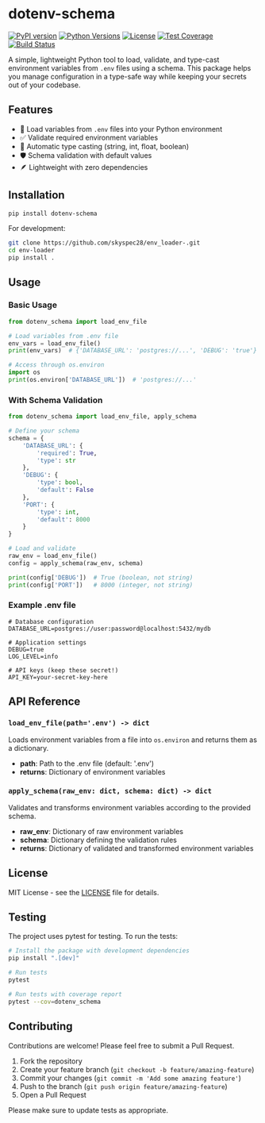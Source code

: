 # dotenv-schema

[![PyPI version](https://img.shields.io/pypi/v/dotenv-schema.svg)](https://pypi.org/project/dotenv-schema/)
[![Python Versions](https://img.shields.io/pypi/pyversions/dotenv-schema.svg)](https://pypi.org/project/dotenv-schema/)
[![License](https://img.shields.io/github/license/skyspec28/env_loader-.svg)](https://github.com/skyspec28/env_loader-/blob/main/LICENSE)
[![Test Coverage](https://img.shields.io/codecov/c/github/skyspec28/env_loader-.svg)](https://codecov.io/gh/skyspec28/env_loader-)
[![Build Status](https://img.shields.io/github/actions/workflow/status/skyspec28/env_loader-/python-tests.yml?branch=main)](https://github.com/skyspec28/env_loader-/actions)

A simple, lightweight Python tool to load, validate, and type-cast environment variables from `.env` files using a schema. This package helps you manage configuration in a type-safe way while keeping your secrets out of your codebase.

## Features

- 📝 Load variables from `.env` files into your Python environment
- ✅ Validate required environment variables
- 🔄 Automatic type casting (string, int, float, boolean)
- 🛡️ Schema validation with default values
- 🪶 Lightweight with zero dependencies

## Installation

```bash
pip install dotenv-schema
```

For development:

```bash
git clone https://github.com/skyspec28/env_loader-.git
cd env-loader
pip install .
```

## Usage

### Basic Usage

```python
from dotenv_schema import load_env_file

# Load variables from .env file
env_vars = load_env_file()
print(env_vars)  # {'DATABASE_URL': 'postgres://...', 'DEBUG': 'true'}

# Access through os.environ
import os
print(os.environ['DATABASE_URL'])  # 'postgres://...'
```

### With Schema Validation

```python
from dotenv_schema import load_env_file, apply_schema

# Define your schema
schema = {
    'DATABASE_URL': {
        'required': True,
        'type': str
    },
    'DEBUG': {
        'type': bool,
        'default': False
    },
    'PORT': {
        'type': int,
        'default': 8000
    }
}

# Load and validate
raw_env = load_env_file()
config = apply_schema(raw_env, schema)

print(config['DEBUG'])  # True (boolean, not string)
print(config['PORT'])   # 8000 (integer, not string)
```

### Example .env file

```
# Database configuration
DATABASE_URL=postgres://user:password@localhost:5432/mydb

# Application settings
DEBUG=true
LOG_LEVEL=info

# API keys (keep these secret!)
API_KEY=your-secret-key-here
```

## API Reference

### `load_env_file(path='.env') -> dict`

Loads environment variables from a file into `os.environ` and returns them as a dictionary.

- **path**: Path to the .env file (default: '.env')
- **returns**: Dictionary of environment variables

### `apply_schema(raw_env: dict, schema: dict) -> dict`

Validates and transforms environment variables according to the provided schema.

- **raw_env**: Dictionary of raw environment variables
- **schema**: Dictionary defining the validation rules
- **returns**: Dictionary of validated and transformed environment variables

## License

MIT License - see the [LICENSE](LICENSE) file for details.

## Testing

The project uses pytest for testing. To run the tests:

```bash
# Install the package with development dependencies
pip install ".[dev]"

# Run tests
pytest

# Run tests with coverage report
pytest --cov=dotenv_schema
```

## Contributing

Contributions are welcome! Please feel free to submit a Pull Request.

1. Fork the repository
2. Create your feature branch (`git checkout -b feature/amazing-feature`)
3. Commit your changes (`git commit -m 'Add some amazing feature'`)
4. Push to the branch (`git push origin feature/amazing-feature`)
5. Open a Pull Request

Please make sure to update tests as appropriate.

